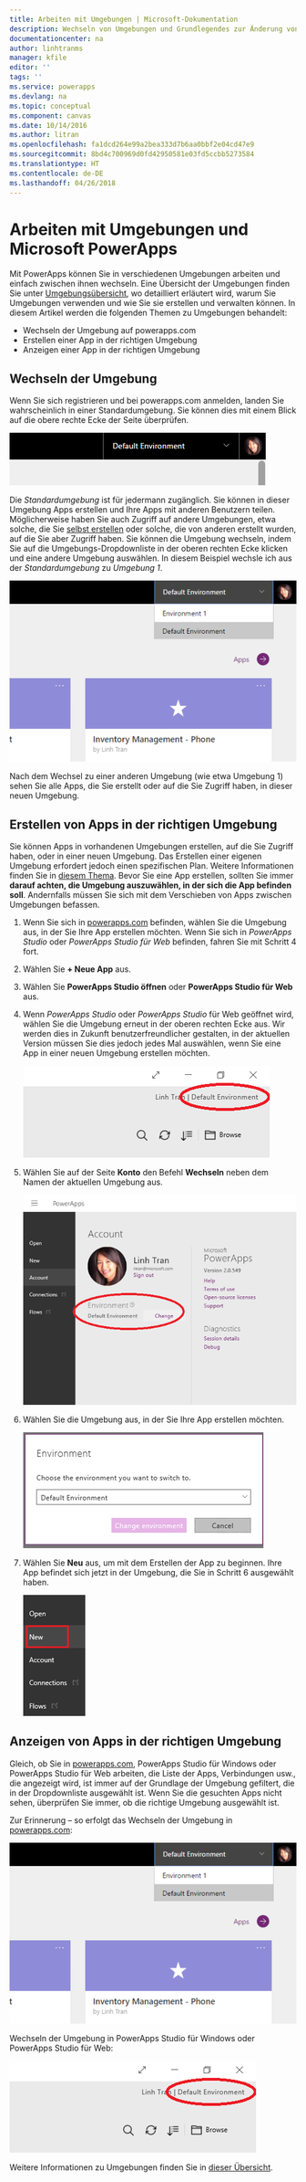```yaml
---
title: Arbeiten mit Umgebungen | Microsoft-Dokumentation
description: Wechseln von Umgebungen und Grundlegendes zur Änderung von Inhalten auf Seiten.
documentationcenter: na
author: linhtranms
manager: kfile
editor: ''
tags: ''
ms.service: powerapps
ms.devlang: na
ms.topic: conceptual
ms.component: canvas
ms.date: 10/14/2016
ms.author: litran
ms.openlocfilehash: fa1dcd264e99a2bea333d7b6aa0bbf2e04cd47e9
ms.sourcegitcommit: 8bd4c700969d0fd42950581e03fd5ccbb5273584
ms.translationtype: HT
ms.contentlocale: de-DE
ms.lasthandoff: 04/26/2018
---
```

# <a name="working-with-environments-and-microsoft-powerapps"></a>Arbeiten mit Umgebungen und Microsoft PowerApps
Mit PowerApps können Sie in verschiedenen Umgebungen arbeiten und einfach zwischen ihnen wechseln. Eine Übersicht der Umgebungen finden Sie unter [Umgebungsübersicht](../../administrator/environments-overview.md), wo detailliert erläutert wird, warum Sie Umgebungen verwenden und wie Sie sie erstellen und verwalten können. In diesem Artikel werden die folgenden Themen zu Umgebungen behandelt:

* Wechseln der Umgebung auf powerapps.com
* Erstellen einer App in der richtigen Umgebung
* Anzeigen einer App in der richtigen Umgebung

## <a name="switch-the-environment"></a>Wechseln der Umgebung
Wenn Sie sich registrieren und bei powerapps.com anmelden, landen Sie wahrscheinlich in einer Standardumgebung. Sie können dies mit einem Blick auf die obere rechte Ecke der Seite überprüfen.

![Standardumgebung](./media/working-with-environments/env-dropdown.png)

Die *Standardumgebung* ist für jedermann zugänglich. Sie können in dieser Umgebung Apps erstellen und Ihre Apps mit anderen Benutzern teilen. Möglicherweise haben Sie auch Zugriff auf andere Umgebungen, etwa solche, die Sie [selbst erstellen](../../administrator/environments-administration.md) oder solche, die von anderen erstellt wurden, auf die Sie aber Zugriff haben. Sie können die Umgebung wechseln, indem Sie auf die Umgebungs-Dropdownliste in der oberen rechten Ecke klicken und eine andere Umgebung auswählen. In diesem Beispiel wechsle ich aus der *Standardumgebung* zu *Umgebung 1*.

![Wechsel der Umgebung](./media/working-with-environments/switch-env.png)

Nach dem Wechsel zu einer anderen Umgebung (wie etwa Umgebung 1) sehen Sie alle Apps, die Sie erstellt oder auf die Sie Zugriff haben, in dieser neuen Umgebung.

## <a name="create-apps-in-the-right-environment"></a>Erstellen von Apps in der richtigen Umgebung
Sie können Apps in vorhandenen Umgebungen erstellen, auf die Sie Zugriff haben, oder in einer neuen Umgebung. Das Erstellen einer eigenen Umgebung erfordert jedoch einen spezifischen Plan. Weitere Informationen finden Sie in [diesem Thema](../../administrator/pricing-billing-skus.md). Bevor Sie eine App erstellen, sollten Sie immer **darauf achten, die Umgebung auszuwählen, in der sich die App befinden soll**. Andernfalls müssen Sie sich mit dem Verschieben von Apps zwischen Umgebungen befassen.

1. Wenn Sie sich in [powerapps.com](http://web.powerapps.com) befinden, wählen Sie die Umgebung aus, in der Sie Ihre App erstellen möchten. Wenn Sie sich in *PowerApps Studio* oder *PowerApps Studio für Web* befinden, fahren Sie mit Schritt 4 fort.

2. Wählen Sie **+ Neue App** aus.

3. Wählen Sie **PowerApps Studio öffnen** oder **PowerApps Studio für Web** aus.

4. Wenn *PowerApps Studio* oder *PowerApps Studio* für Web geöffnet wird, wählen Sie die Umgebung erneut in der oberen rechten Ecke aus. Wir werden dies in Zukunft benutzerfreundlicher gestalten, in der aktuellen Version müssen Sie dies jedoch jedes Mal auswählen, wenn Sie eine App in einer neuen Umgebung erstellen möchten.

    ![Wechsel der Umgebung in Studio](./media/working-with-environments/studio-switch-env.PNG)

5. Wählen Sie auf der Seite **Konto** den Befehl **Wechseln** neben dem Namen der aktuellen Umgebung aus.

    ![Wechsel der Umgebung in Studio](./media/working-with-environments/studio-env-dropdown.PNG)

6. Wählen Sie die Umgebung aus, in der Sie Ihre App erstellen möchten.

    ![Wechsel der Umgebung in Studio](./media/working-with-environments/studio-env-dropdown2.PNG)

7. Wählen Sie **Neu** aus, um mit dem Erstellen der App zu beginnen. Ihre App befindet sich jetzt in der Umgebung, die Sie in Schritt 6 ausgewählt haben.

    ![Wechsel der Umgebung in Studio](./media/working-with-environments/new-app.PNG)

## <a name="view-apps-in-the-right-environment"></a>Anzeigen von Apps in der richtigen Umgebung
Gleich, ob Sie in [powerapps.com](http://web.powerapps.com), PowerApps Studio für Windows oder PowerApps Studio für Web arbeiten, die Liste der Apps, Verbindungen usw., die angezeigt wird, ist immer auf der Grundlage der Umgebung gefiltert, die in der Dropdownliste ausgewählt ist. Wenn Sie die gesuchten Apps nicht sehen, überprüfen Sie immer, ob die richtige Umgebung ausgewählt ist.

Zur Erinnerung – so erfolgt das Wechseln der Umgebung in [powerapps.com](http://web.powerapps.com):

![Wechsel der Umgebung](./media/working-with-environments/switch-env.png)

Wechseln der Umgebung in PowerApps Studio für Windows oder PowerApps Studio für Web:

![Wechsel der Umgebung in Studio](./media/working-with-environments/studio-switch-env.PNG)

Weitere Informationen zu Umgebungen finden Sie in [dieser Übersicht](../../administrator/environments-overview.md).
